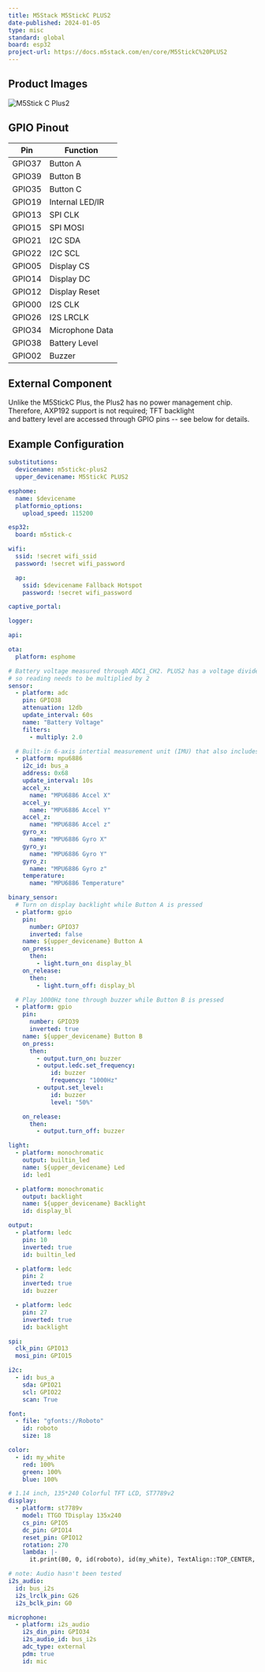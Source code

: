 ```yaml
---
title: M5Stack M5StickC PLUS2
date-published: 2024-01-05
type: misc
standard: global
board: esp32
project-url: https://docs.m5stack.com/en/core/M5StickC%20PLUS2
---
```


## Product Images

![M5Stick C Plus2](m5stickcplus2.png "M5Stick C Plus2")

## GPIO Pinout

| Pin    | Function        |
| ------ | --------------- |
| GPIO37 | Button A        |
| GPIO39 | Button B        |
| GPIO35 | Button C        |
| GPIO19 | Internal LED/IR |
| GPIO13 | SPI CLK         |
| GPIO15 | SPI MOSI        |
| GPIO21 | I2C SDA         |
| GPIO22 | I2C SCL         |
| GPIO05 | Display CS      |
| GPIO14 | Display DC      |
| GPIO12 | Display Reset   |
| GPIO00 | I2S CLK         |
| GPIO26 | I2S LRCLK       |
| GPIO34 | Microphone Data |
| GPIO38 | Battery Level   |
| GPIO02 | Buzzer          |

## External Component

Unlike the M5StickC Plus, the Plus2 has no power management chip. Therefore, AXP192 support is not required; TFT backlight  
and battery level are accessed through GPIO pins -- see below for details.

## Example Configuration

```yml
substitutions:
  devicename: m5stickc-plus2
  upper_devicename: M5StickC PLUS2

esphome:
  name: $devicename
  platformio_options:
    upload_speed: 115200

esp32:
  board: m5stick-c

wifi:
  ssid: !secret wifi_ssid
  password: !secret wifi_password

  ap:
    ssid: $devicename Fallback Hotspot
    password: !secret wifi_password

captive_portal:

logger:

api:

ota:
  platform: esphome

# Battery voltage measured through ADC1_CH2. PLUS2 has a voltage divider,
# so reading needs to be multiplied by 2
sensor:
  - platform: adc
    pin: GPIO38
    attenuation: 12db
    update_interval: 60s
    name: "Battery Voltage"
    filters:
      - multiply: 2.0

  # Built-in 6-axis intertial measurement unit (IMU) that also includes a temperature sensor
  - platform: mpu6886
    i2c_id: bus_a
    address: 0x68
    update_interval: 10s
    accel_x:
      name: "MPU6886 Accel X"
    accel_y:
      name: "MPU6886 Accel Y"
    accel_z:
      name: "MPU6886 Accel z"
    gyro_x:
      name: "MPU6886 Gyro X"
    gyro_y:
      name: "MPU6886 Gyro Y"
    gyro_z:
      name: "MPU6886 Gyro z"
    temperature:
      name: "MPU6886 Temperature"

binary_sensor:
  # Turn on display backlight while Button A is pressed
  - platform: gpio
    pin:
      number: GPIO37
      inverted: false
    name: ${upper_devicename} Button A
    on_press:
      then:
        - light.turn_on: display_bl
    on_release:
      then:
        - light.turn_off: display_bl

  # Play 1000Hz tone through buzzer while Button B is pressed
  - platform: gpio
    pin:
      number: GPIO39
      inverted: true
    name: ${upper_devicename} Button B
    on_press:
      then:
        - output.turn_on: buzzer
        - output.ledc.set_frequency:
            id: buzzer
            frequency: "1000Hz"
        - output.set_level:
            id: buzzer
            level: "50%"

    on_release:
      then:
        - output.turn_off: buzzer

light:
  - platform: monochromatic
    output: builtin_led
    name: ${upper_devicename} Led
    id: led1

  - platform: monochromatic
    output: backlight
    name: ${upper_devicename} Backlight
    id: display_bl

output:
  - platform: ledc
    pin: 10
    inverted: true
    id: builtin_led

  - platform: ledc
    pin: 2
    inverted: true
    id: buzzer

  - platform: ledc
    pin: 27
    inverted: true
    id: backlight

spi:
  clk_pin: GPIO13
  mosi_pin: GPIO15

i2c:
  - id: bus_a
    sda: GPIO21
    scl: GPIO22
    scan: True

font:
  - file: "gfonts://Roboto"
    id: roboto
    size: 18

color:
  - id: my_white
    red: 100%
    green: 100%
    blue: 100%

# 1.14 inch, 135*240 Colorful TFT LCD, ST7789v2
display:
  - platform: st7789v
    model: TTGO TDisplay 135x240
    cs_pin: GPIO5
    dc_pin: GPIO14
    reset_pin: GPIO12
    rotation: 270
    lambda: |-
      it.print(80, 0, id(roboto), id(my_white), TextAlign::TOP_CENTER, "M5Stick Test");

# note: Audio hasn't been tested
i2s_audio:
  id: bus_i2s
  i2s_lrclk_pin: G26
  i2s_bclk_pin: G0

microphone:
  - platform: i2s_audio
    i2s_din_pin: GPIO34
    i2s_audio_id: bus_i2s
    adc_type: external
    pdm: true
    id: mic
```
